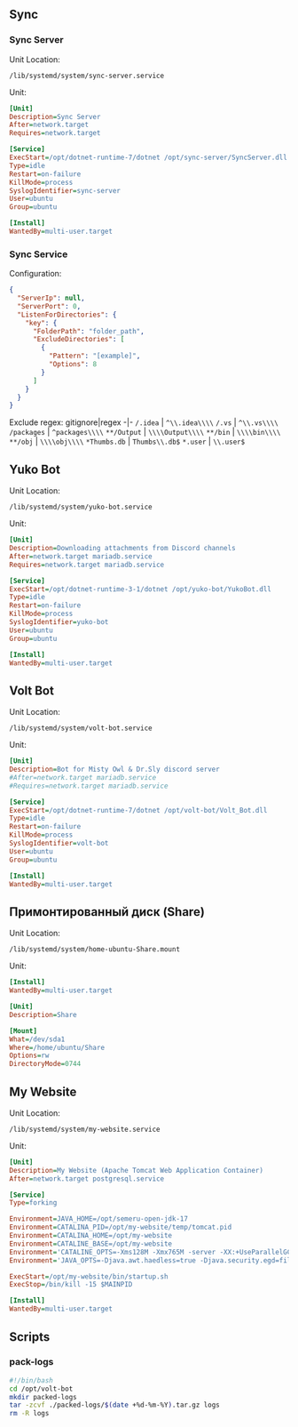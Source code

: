 ## Sync
### Sync Server
Unit Location:
```
/lib/systemd/system/sync-server.service
```
Unit:
```ini                  
[Unit]
Description=Sync Server
After=network.target
Requires=network.target

[Service]
ExecStart=/opt/dotnet-runtime-7/dotnet /opt/sync-server/SyncServer.dll
Type=idle
Restart=on-failure
KillMode=process
SyslogIdentifier=sync-server
User=ubuntu
Group=ubuntu

[Install]
WantedBy=multi-user.target
```
### Sync Service
Configuration:
```json
{
  "ServerIp": null,
  "ServerPort": 0,
  "ListenForDirectories": {
    "key": {
      "FolderPath": "folder_path",
      "ExcludeDirectories": [
        {
          "Pattern": "[example]",
          "Options": 8
        }
      ]
    }
  }
}
```
Exclude regex:
gitignore|regex
-|-
`/.idea`     | `^\\.idea\\\\`
`/.vs`       | `^\\.vs\\\\`
`/packages`  | `^packages\\\\`
`**/Output`  | `\\\\Output\\\\`
`**/bin`     | `\\\\bin\\\\`
`**/obj`     | `\\\\obj\\\\`
`*Thumbs.db` | `Thumbs\\.db$`
`*.user`     | `\\.user$`
## Yuko Bot
Unit Location:
```
/lib/systemd/system/yuko-bot.service
```
Unit:
```ini                                                                                                                          
[Unit]
Description=Downloading attachments from Discord channels
After=network.target mariadb.service
Requires=network.target mariadb.service

[Service]
ExecStart=/opt/dotnet-runtime-3-1/dotnet /opt/yuko-bot/YukoBot.dll
Type=idle
Restart=on-failure
KillMode=process
SyslogIdentifier=yuko-bot
User=ubuntu
Group=ubuntu

[Install]
WantedBy=multi-user.target
```
## Volt Bot
Unit Location:
```
/lib/systemd/system/volt-bot.service
```
Unit:
```ini
[Unit]
Description=Bot for Misty Owl & Dr.Sly discord server
#After=network.target mariadb.service
#Requires=network.target mariadb.service

[Service]
ExecStart=/opt/dotnet-runtime-7/dotnet /opt/volt-bot/Volt_Bot.dll
Type=idle
Restart=on-failure
KillMode=process
SyslogIdentifier=volt-bot
User=ubuntu
Group=ubuntu

[Install]
WantedBy=multi-user.target
```
## Примонтированный диск (Share)
Unit Location:
```
/lib/systemd/system/home-ubuntu-Share.mount
```
Unit:
```ini
[Install]
WantedBy=multi-user.target

[Unit]
Description=Share

[Mount]
What=/dev/sda1
Where=/home/ubuntu/Share
Options=rw
DirectoryMode=0744
```

## My Website
Unit Location:
```
/lib/systemd/system/my-website.service
```
Unit:
```ini
[Unit]
Description=My Website (Apache Tomcat Web Application Container)
After=network.target postgresql.service

[Service]
Type=forking

Environment=JAVA_HOME=/opt/semeru-open-jdk-17
Environment=CATALINA_PID=/opt/my-website/temp/tomcat.pid
Environment=CATALINA_HOME=/opt/my-website
Environment=CATALINE_BASE=/opt/my-website
Environment='CATALINE_OPTS=-Xms128M -Xmx765M -server -XX:+UseParallelGC'
Environment='JAVA_OPTS=-Djava.awt.haedless=true -Djava.security.egd=file:/dev/./urandom'

ExecStart=/opt/my-website/bin/startup.sh
ExecStop=/bin/kill -15 $MAINPID

[Install]
WantedBy=multi-user.target
```
## Scripts
### pack-logs
```bash
#!/bin/bash
cd /opt/volt-bot
mkdir packed-logs
tar -zcvf ./packed-logs/$(date +%d-%m-%Y).tar.gz logs
rm -R logs
```

